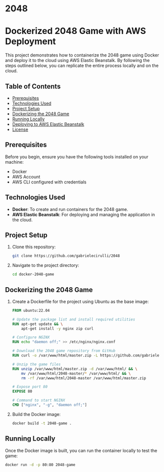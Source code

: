 # 2048
# Dockerized 2048 Game with AWS Deployment

This project demonstrates how to containerize the 2048 game using Docker and deploy it to the cloud using AWS Elastic Beanstalk. By following the steps outlined below, you can replicate the entire process locally and on the cloud.

## Table of Contents
- [Prerequisites](#prerequisites)
- [Technologies Used](#technologies-used)
- [Project Setup](#project-setup)
- [Dockerizing the 2048 Game](#dockerizing-the-2048-game)
- [Running Locally](#running-locally)
- [Deploying to AWS Elastic Beanstalk](#deploying-to-aws-elastic-beanstalk)
- [License](#license)

## Prerequisites
Before you begin, ensure you have the following tools installed on your machine:
- Docker
- AWS Account
- AWS CLI configured with credentials

## Technologies Used
- **Docker**: To create and run containers for the 2048 game.
- **AWS Elastic Beanstalk**: For deploying and managing the application in the cloud.

## Project Setup
1. Clone this repository:
    ```bash
    git clone https://github.com/gabrielecirulli/2048
    ```
2. Navigate to the project directory:
    ```bash
    cd docker-2048-game
    ```

## Dockerizing the 2048 Game
1. Create a Dockerfile for the project using Ubuntu as the base image:
    ```dockerfile
    FROM ubuntu:22.04

    # Update the package list and install required utilities
    RUN apt-get update && \
        apt-get install -y nginx zip curl

    # Configure NGINX
    RUN echo "daemon off;" >> /etc/nginx/nginx.conf

    # Download the 2048 game repository from GitHub
    RUN curl -o /var/www/html/master.zip -L https://github.com/gabrielecirulli/2048/archive/refs/heads/master.zip

    # Unzip the game files
    RUN unzip /var/www/html/master.zip -d /var/www/html/ && \
        mv /var/www/html/2048-master/* /var/www/html/ && \
        rm -rf /var/www/html/2048-master /var/www/html/master.zip

    # Expose port 80
    EXPOSE 80

    # Command to start NGINX
    CMD ["nginx", "-g", "daemon off;"]
    ```

2. Build the Docker image:
    ```bash
    docker build -t 2048-game .
    ```

## Running Locally
Once the Docker image is built, you can run the container locally to test the game:

```bash
docker run -d -p 80:80 2048-game
